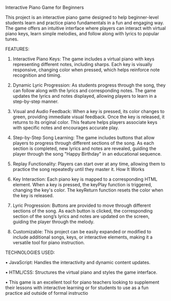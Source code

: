 Interactive Piano Game for Beginners

This project is an interactive piano game designed to help beginner-level students learn and practice piano fundamentals in a fun and engaging way. The game offers an intuitive interface where players can interact with virtual piano keys, learn simple melodies, and follow along with lyrics to popular tunes.

FEATURES:

1. Interactive Piano Keys: The game includes a virtual piano with keys representing different notes, including sharps. Each key is visually responsive, changing color when pressed, which helps reinforce note recognition and timing.

2. Dynamic Lyric Progression: As students progress through the song, they can follow along with the lyrics and corresponding notes. The game updates the lyrics and notes displayed, allowing players to learn in a step-by-step manner.

3. Visual and Audio Feedback: When a key is pressed, its color changes to green, providing immediate visual feedback. Once the key is released, it returns to its original color. This feature helps players associate keys with specific notes and encourages accurate play.

4. Step-by-Step Song Learning: The game includes buttons that allow players to progress through different sections of the song. As each section is completed, new lyrics and notes are revealed, guiding the player through the song "Happy Birthday" in an educational sequence.

5. Replay Functionality: Players can start over at any time, allowing them to practice the song repeatedly until they master it.
How It Works

6. Key Interaction: Each piano key is mapped to a corresponding HTML element. When a key is pressed, the keyPlay function is triggered, changing the key's color. The keyReturn function resets the color when the key is released.

7. Lyric Progression: Buttons are provided to move through different sections of the song. As each button is clicked, the corresponding section of the song’s lyrics and notes are updated on the screen, guiding the player through the melody.

8. Customizable: This project can be easily expanded or modified to include additional songs, keys, or interactive elements, making it a versatile tool for piano instruction.

TECHNOLOGIES USED:

• JavaScript: Handles the interactivity and dynamic content updates.

• HTML/CSS: Structures the virtual piano and styles the game interface.

• This game is an excellent tool for piano teachers looking to supplement their lessons with interactive learning or for students to use as a fun practice aid outside of formal instructio
